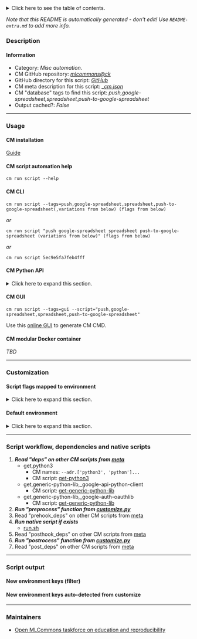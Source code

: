 <details>
<summary>Click here to see the table of contents.</summary>

* [Description](#description)
* [Information](#information)
* [Usage](#usage)
  * [ CM installation](#cm-installation)
  * [ CM script automation help](#cm-script-automation-help)
  * [ CM CLI](#cm-cli)
  * [ CM Python API](#cm-python-api)
  * [ CM GUI](#cm-gui)
  * [ CM modular Docker container](#cm-modular-docker-container)
* [Customization](#customization)
  * [ Script flags mapped to environment](#script-flags-mapped-to-environment)
  * [ Default environment](#default-environment)
* [Script workflow, dependencies and native scripts](#script-workflow-dependencies-and-native-scripts)
* [Script output](#script-output)
* [New environment keys (filter)](#new-environment-keys-(filter))
* [New environment keys auto-detected from customize](#new-environment-keys-auto-detected-from-customize)
* [Maintainers](#maintainers)

</details>

*Note that this README is automatically generated - don't edit! Use `README-extra.md` to add more info.*

### Description

#### Information

* Category: *Misc automation.*
* CM GitHub repository: *[mlcommons@ck](https://github.com/mlcommons/ck/tree/master/cm-mlops)*
* GitHub directory for this script: *[GitHub](https://github.com/mlcommons/ck/tree/master/cm-mlops/script/push-csv-to-spreadsheet)*
* CM meta description for this script: *[_cm.json](_cm.json)*
* CM "database" tags to find this script: *push,google-spreadsheet,spreadsheet,push-to-google-spreadsheet*
* Output cached?: *False*
___
### Usage

#### CM installation

[Guide](https://github.com/mlcommons/ck/blob/master/docs/installation.md)

#### CM script automation help

```cm run script --help```

#### CM CLI

`cm run script --tags=push,google-spreadsheet,spreadsheet,push-to-google-spreadsheet(,variations from below) (flags from below)`

*or*

`cm run script "push google-spreadsheet spreadsheet push-to-google-spreadsheet (variations from below)" (flags from below)`

*or*

`cm run script 5ec9e5fa7feb4fff`

#### CM Python API

<details>
<summary>Click here to expand this section.</summary>

```python

import cmind

r = cmind.access({'action':'run'
                  'automation':'script',
                  'tags':'push,google-spreadsheet,spreadsheet,push-to-google-spreadsheet'
                  'out':'con',
                  ...
                  (other input keys for this script)
                  ...
                 })

if r['return']>0:
    print (r['error'])

```

</details>


#### CM GUI

```cm run script --tags=gui --script="push,google-spreadsheet,spreadsheet,push-to-google-spreadsheet"```

Use this [online GUI](https://cKnowledge.org/cm-gui/?tags=push,google-spreadsheet,spreadsheet,push-to-google-spreadsheet) to generate CM CMD.

#### CM modular Docker container

*TBD*

___
### Customization


#### Script flags mapped to environment
<details>
<summary>Click here to expand this section.</summary>

* --**csv_file**=value --> **CM_CSV_FILE_PATH**=value
* --**sheet_name**=value --> **CM_GOOGLE_SHEET_NAME**=value
* --**spreadsheet_id**=value --> **CM_GOOGLE_SPREADSHEET_ID**=value

**Above CLI flags can be used in the Python CM API as follows:**

```python
r=cm.access({... , "csv_file":...}
```

</details>

#### Default environment

<details>
<summary>Click here to expand this section.</summary>

These keys can be updated via --env.KEY=VALUE or "env" dictionary in @input.json or using script flags.

* CM_GOOGLE_SPREADSHEET_ID: **1gMHjXmFmwZR4-waPPyxy5Pc3VARqX3kKUWxkP97Xa6Y**

</details>

___
### Script workflow, dependencies and native scripts

  1. ***Read "deps" on other CM scripts from [meta](https://github.com/mlcommons/ck/tree/master/cm-mlops/script/push-csv-to-spreadsheet/_cm.json)***
     * get,python3
       * CM names: `--adr.['python3', 'python']...`
       - CM script: [get-python3](https://github.com/mlcommons/ck/tree/master/cm-mlops/script/get-python3)
     * get,generic-python-lib,_google-api-python-client
       - CM script: [get-generic-python-lib](https://github.com/mlcommons/ck/tree/master/cm-mlops/script/get-generic-python-lib)
     * get,generic-python-lib,_google-auth-oauthlib
       - CM script: [get-generic-python-lib](https://github.com/mlcommons/ck/tree/master/cm-mlops/script/get-generic-python-lib)
  1. ***Run "preprocess" function from [customize.py](https://github.com/mlcommons/ck/tree/master/cm-mlops/script/push-csv-to-spreadsheet/customize.py)***
  1. Read "prehook_deps" on other CM scripts from [meta](https://github.com/mlcommons/ck/tree/master/cm-mlops/script/push-csv-to-spreadsheet/_cm.json)
  1. ***Run native script if exists***
     * [run.sh](https://github.com/mlcommons/ck/tree/master/cm-mlops/script/push-csv-to-spreadsheet/run.sh)
  1. Read "posthook_deps" on other CM scripts from [meta](https://github.com/mlcommons/ck/tree/master/cm-mlops/script/push-csv-to-spreadsheet/_cm.json)
  1. ***Run "postrocess" function from [customize.py](https://github.com/mlcommons/ck/tree/master/cm-mlops/script/push-csv-to-spreadsheet/customize.py)***
  1. Read "post_deps" on other CM scripts from [meta](https://github.com/mlcommons/ck/tree/master/cm-mlops/script/push-csv-to-spreadsheet/_cm.json)
___
### Script output
#### New environment keys (filter)

#### New environment keys auto-detected from customize

___
### Maintainers

* [Open MLCommons taskforce on education and reproducibility](https://github.com/mlcommons/ck/blob/master/docs/mlperf-education-workgroup.md)